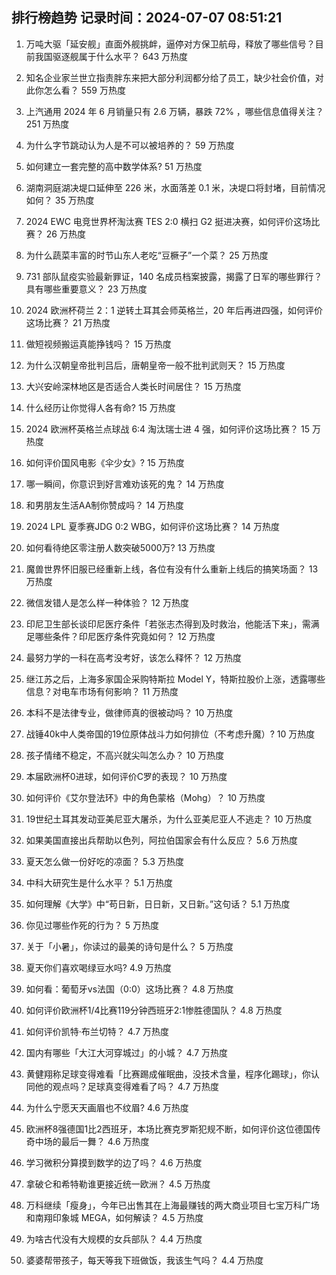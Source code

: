
## 排行榜趋势 记录时间：2024-07-07 08:51:21
  
  1. 万吨大驱「延安舰」直面外舰挑衅，逼停对方保卫航母，释放了哪些信号？目前我国驱逐舰属于什么水平？ 643 万热度
    
  2. 知名企业家兰世立指责胖东来把大部分利润都分给了员工，缺少社会价值，对此你怎么看？ 559 万热度
    
  3. 上汽通用 2024 年 6 月销量只有 2.6 万辆，暴跌 72% ，哪些信息值得关注？ 251 万热度
    
  4. 为什么字节跳动认为人是不可以被培养的？ 59 万热度
    
  5. 如何建立一套完整的高中数学体系? 51 万热度
    
  6. 湖南洞庭湖决堤口延伸至 226 米，水面落差 0.1 米，决堤口将封堵，目前情况如何？ 35 万热度
    
  7. 2024 EWC 电竞世界杯淘汰赛 TES 2:0 横扫 G2 挺进决赛，如何评价这场比赛？ 26 万热度
    
  8. 为什么蔬菜丰富的时节山东人老吃“豆橛子”一个菜？ 25 万热度
    
  9. 731 部队鼠疫实验最新罪证，140 名成员档案披露，揭露了日军的哪些罪行？具有哪些重要意义？ 23 万热度
    
  10. 2024 欧洲杯荷兰 2：1 逆转土耳其会师英格兰，20 年后再进四强，如何评价这场比赛？ 21 万热度
    
  11. 做短视频搬运真能挣钱吗？ 15 万热度
    
  12. 为什么汉朝皇帝批判吕后，唐朝皇帝一般不批判武则天？ 15 万热度
    
  13. 大兴安岭深林地区是否适合人类长时间居住？ 15 万热度
    
  14. 什么经历让你觉得人各有命? 15 万热度
    
  15. 2024 欧洲杯英格兰点球战 6:4 淘汰瑞士进 4 强，如何评价这场比赛？ 15 万热度
    
  16. 如何评价国风电影《伞少女》? 15 万热度
    
  17. 哪一瞬间，你意识到好言难劝该死的鬼？ 14 万热度
    
  18. 和男朋友生活AA制你赞成吗？ 14 万热度
    
  19. 2024 LPL 夏季赛JDG 0:2 WBG，如何评价这场比赛？ 14 万热度
    
  20. 如何看待绝区零注册人数突破5000万? 13 万热度
    
  21. 魔兽世界怀旧服已经重新上线，各位有没有什么重新上线后的搞笑场面？ 13 万热度
    
  22. 微信发错人是怎么样一种体验？ 12 万热度
    
  23. 印尼卫生部长谈印尼医疗条件「若张志杰得到及时救治，他能活下来」，需满足哪些条件？印尼医疗条件究竟如何？ 12 万热度
    
  24. 最努力学的一科在高考没考好，该怎么释怀？ 12 万热度
    
  25. 继江苏之后，上海多家国企采购特斯拉 Model Y，特斯拉股价上涨，透露哪些信息？对电车市场有何影响？ 11 万热度
    
  26. 本科不是法律专业，做律师真的很被动吗？ 10 万热度
    
  27. 战锤40k中人类帝国的19位原体战斗力如何排位（不考虑升魔）? 10 万热度
    
  28. 孩子情绪不稳定，不高兴就尖叫怎么办？ 10 万热度
    
  29. 本届欧洲杯0进球，如何评价C罗的表现？ 10 万热度
    
  30. 如何评价《艾尔登法环》中的角色蒙格（Mohg）？ 10 万热度
    
  31. 19世纪土耳其发动亚美尼亚大屠杀，为什么亚美尼亚人不逃走？ 10 万热度
    
  32. 如果美国直接出兵帮助以色列，阿拉伯国家会有什么反应？ 5.6 万热度
    
  33. 夏天怎么做一份好吃的凉面？ 5.3 万热度
    
  34. 中科大研究生是什么水平？ 5.1 万热度
    
  35. 如何理解《大学》中“苟日新，日日新，又日新。”这句话？ 5.1 万热度
    
  36. 你见过哪些作死的行为？ 5 万热度
    
  37. 关于「小暑」，你读过的最美的诗句是什么？ 5 万热度
    
  38. 夏天你们喜欢喝绿豆水吗? 4.9 万热度
    
  39. 如何看：葡萄牙vs法国（0:0）这场比赛？ 4.8 万热度
    
  40. 如何评价欧洲杯1/4比赛119分钟西班牙2:1惨胜德国队？ 4.8 万热度
    
  41. 如何评价凯特·布兰切特？ 4.7 万热度
    
  42. 国内有哪些「大江大河穿城过」的小城？ 4.7 万热度
    
  43. 黄健翔称足球变得难看「比赛踢成催眠曲，没技术含量，程序化踢球」，你认同他的观点吗？足球真变得难看了吗？ 4.7 万热度
    
  44. 为什么宁愿天天画眉也不纹眉? 4.6 万热度
    
  45. 欧洲杯8强德国1比2西班牙，本场比赛克罗斯犯规不断，如何评价这位德国传奇中场的最后一舞？ 4.6 万热度
    
  46. 学习微积分算摸到数学的边了吗？ 4.6 万热度
    
  47. 拿破仑和希特勒谁更接近统一欧洲？ 4.5 万热度
    
  48. 万科继续「瘦身」，今年已出售其在上海最赚钱的两大商业项目七宝万科广场和南翔印象城 MEGA，如何解读？ 4.5 万热度
    
  49. 为啥古代没有大规模的女兵部队？ 4.4 万热度
    
  50. 婆婆帮带孩子，每天等我下班做饭，我该生气吗？ 4.4 万热度
    